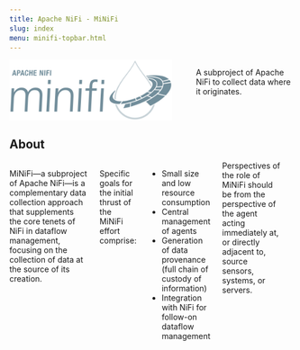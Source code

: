```yaml
---
title: Apache NiFi - MiNiFi
slug: index
menu: minifi-topbar.html
---
```


<div class="large-space"></div>
<div class="row">
    <div class="large-12 columns">
        <div class="row">
            <div class="large-6 columns">
                <img id="minifi-logo" src="/assets/images/minifi/minifi-logo.svg" alt="MiNiFi logo">
            </div>
        </div>
        <div class="large-space"></div>
        <div class="row">
            <div class="large-12 columns">
                <p class="description">
                    A subproject of Apache NiFi to collect data where it originates.
                </p>
            </div>
        </div>
    </div>
</div>
<div class="large-space"></div>
<div class="row">
    <div class="large-12 columns features">
        <h2>About</h2>
    </div>
</div>
<div class="medium-space"></div>
<div class="row">
    <div class="large-12 columns">
        <p class="description">
            MiNiFi&mdash;a subproject of Apache NiFi&mdash;is a complementary data collection approach that supplements the core tenets of NiFi in dataflow management, focusing on the collection of data at the source of its creation.
        </p>
        <p class="description">
            Specific goals for the initial thrust of the MiNiFi effort comprise:
            <ul>
                <li>Small size and low resource consumption</li>
                <li>Central management of agents</li>
                <li>Generation of data provenance (full chain of custody of information)</li>
                <li>Integration with NiFi for follow-on dataflow management</li>
            </ul>
            Perspectives of the role of MiNiFi should be from the perspective of the agent acting immediately at, or directly adjacent to, source sensors, systems, or servers.
        </p>
    </div>
</div>
